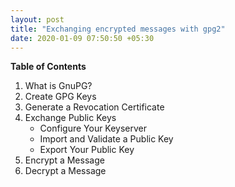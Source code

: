 ```yaml
---
layout: post
title: "Exchanging encrypted messages with gpg2"
date: 2020-01-09 07:50:50 +05:30
---
```


**Table of Contents**

1. What is GnuPG?
2. Create GPG Keys
3. Generate a Revocation Certificate
4. Exchange Public Keys
    * Configure Your Keyserver
    * Import and Validate a Public Key
    * Export Your Public Key
5. Encrypt a Message
6. Decrypt a Message 

